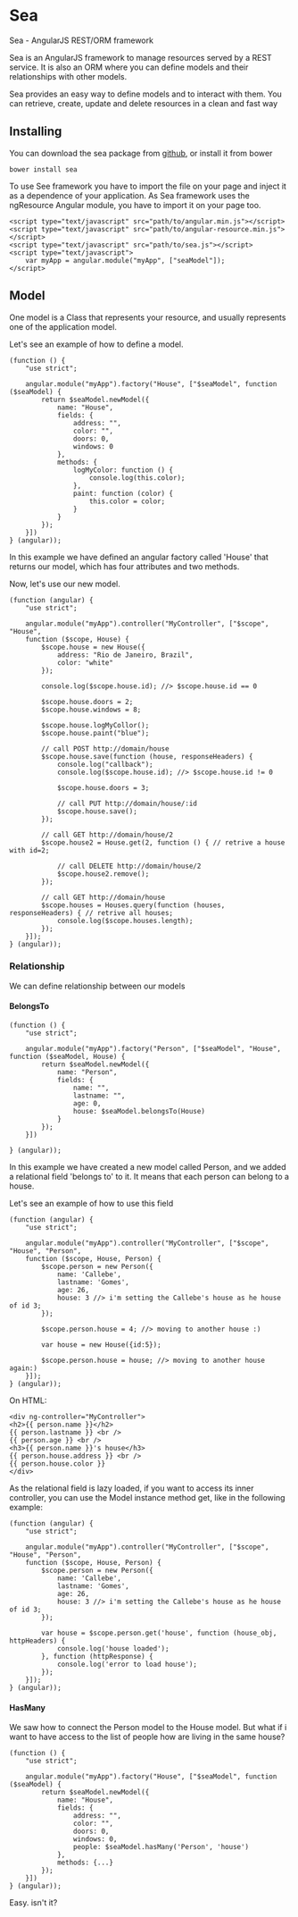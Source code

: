 # Sea

Sea - AngularJS REST/ORM framework

Sea is an AngularJS framework to manage resources served by a REST service. It is also an ORM where you can define models and their relationships with other models.

Sea provides an easy way to define models and to interact with them. You can retrieve, create, update and delete resources in a clean and fast way

## Installing

You can download the sea package from [github](https://github.com/callebedrums/sea), or install it from bower

	bower install sea

To use See framework you have to import the file on your page and inject it as a dependence of your application.
As Sea framework uses the ngResource Angular module, you have to import it on your page too.

	<script type="text/javascript" src="path/to/angular.min.js"></script>
	<script type="text/javascript" src="path/to/angular-resource.min.js"></script>
	<script type="text/javascript" src="path/to/sea.js"></script>
	<script type="text/javascript">
		var myApp = angular.module("myApp", ["seaModel"]);
	</script>
    
## Model

One model is a Class that represents your resource, and usually represents one of the application model.

Let's see an example of how to define a model.

	(function () {
		"use strict";
		
		angular.module("myApp").factory("House", ["$seaModel", function ($seaModel) {
		    return $seaModel.newModel({
		        name: "House",
		        fields: {
		            address: "",
		            color: "",
		            doors: 0,
		            windows: 0
		        },
		        methods: {
		            logMyColor: function () {
		                console.log(this.color);
		            },
		            paint: function (color) {
		                this.color = color;
		            }
		        }
		    });
		}])
	} (angular));
	
In this example we have defined an angular factory called 'House' that returns our model, which has four attributes and two methods.

Now, let's use our new model.

	(function (angular) {
		"use strict";
		
		angular.module("myApp").controller("MyController", ["$scope", "House",
		function ($scope, House) {
		    $scope.house = new House({
		        address: "Rio de Janeiro, Brazil",
		        color: "white"
		    });
		    
		    console.log($scope.house.id); //> $scope.house.id == 0
		    
		    $scope.house.doors = 2;
		    $scope.house.windows = 8;
		    
		    $scope.house.logMyCollor();
		    $scope.house.paint("blue");
		    
		    // call POST http://domain/house
		    $scope.house.save(function (house, responseHeaders) {
		        console.log("callback");
		        console.log($scope.house.id); //> $scope.house.id != 0
		        
		        $scope.house.doors = 3;
		        
		        // call PUT http://domain/house/:id
		        $scope.house.save();
		    });
		    
		    // call GET http://domain/house/2
		    $scope.house2 = House.get(2, function () { // retrive a house with id=2;
		    
		        // call DELETE http://domain/house/2
		        $scope.house2.remove();
		    }); 
		    
		    // call GET http://domain/house
		    $scope.houses = Houses.query(function (houses, responseHeaders) { // retrive all houses;
		        console.log($scope.houses.length);
		    }); 
		}]);
	} (angular));

### Relationship

We can define relationship between our models

#### BelongsTo

	(function () {
		"use strict";
		
		angular.module("myApp").factory("Person", ["$seaModel", "House", function ($seaModel, House) {
		    return $seaModel.newModel({
		        name: "Person",
		        fields: {
		            name: "",
		            lastname: "",
		            age: 0,
		            house: $seaModel.belongsTo(House)
		        }
		    });
		}])
		
	} (angular));
	
In this example we have created a new model called Person, and we added a relational field 'belongs to' to it. It means that each person can belong to a house.

Let's see an example of how to use this field

	(function (angular) {
		"use strict";
		
		angular.module("myApp").controller("MyController", ["$scope", "House", "Person",
		function ($scope, House, Person) {
		    $scope.person = new Person({
		    	name: 'Callebe',
		    	lastname: 'Gomes',
		    	age: 26,
		    	house: 3 //> i'm setting the Callebe's house as he house of id 3;
		    }); 
		    
		    $scope.person.house = 4; //> moving to another house :)
		    
		    var house = new House({id:5});
		    
		    $scope.person.house = house; //> moving to another house again:)
		}]);
	} (angular));

On HTML:

	<div ng-controller="MyController">
	<h2>{{ person.name }}</h2>
	{{ person.lastname }} <br />
	{{ person.age }} <br />
	<h3>{{ person.name }}'s house</h3>
	{{ person.house.address }} <br />
	{{ person.house.color }}
	</div>

As the relational field is lazy loaded, if you want to access its inner controller, you can use the Model instance method get, like in the following example:

	(function (angular) {
		"use strict";
		
		angular.module("myApp").controller("MyController", ["$scope", "House", "Person",
		function ($scope, House, Person) {
		    $scope.person = new Person({
		    	name: 'Callebe',
		    	lastname: 'Gomes',
		    	age: 26,
		    	house: 3 //> i'm setting the Callebe's house as he house of id 3;
		    }); 
		    
		    var house = $scope.person.get('house', function (house_obj, httpHeaders) {
		    	console.log('house loaded');
		    }, function (httpResponse) {
		    	console.log('error to load house');
		    });
		}]);
	} (angular));
	
#### HasMany

We saw how to connect the Person model to the House model. But what if i want to have access to the list of people how are living in the same house?

	(function () {
		"use strict";
		
		angular.module("myApp").factory("House", ["$seaModel", function ($seaModel) {
		    return $seaModel.newModel({
		        name: "House",
		        fields: {
		            address: "",
		            color: "",
		            doors: 0,
		            windows: 0,
		            people: $seaModel.hasMany('Person', 'house')
		        },
		        methods: {...}
		    });
		}])
	} (angular));
	
Easy. isn't it?

